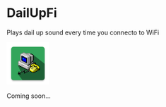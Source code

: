 # DailUpFi
Plays dail up sound every time you connecto to WiFi

<img src="https://github.com/ViksaaSkool/DailUpFi/blob/master/art/ic_launcher-web.png" width="96" height="96"/>

Coming soon...

